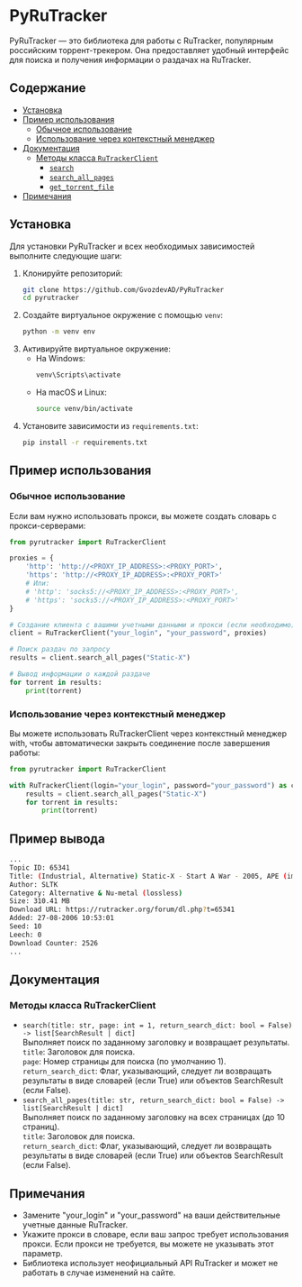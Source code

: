 # PyRuTracker

PyRuTracker — это библиотека для работы с RuTracker, популярным российским торрент-трекером. Она предоставляет удобный интерфейс для поиска и получения информации о раздачах на RuTracker.

## Содержание

- [Установка](#установка)
- [Пример использования](#пример-использования)
  - [Обычное использование](#обычное-использование)
  - [Использование через контекстный менеджер](#использование-через-контекстный-менеджер)
- [Документация](#документация)
  - [Методы класса `RuTrackerClient`](#методы-класса-rutrackerclient)
    - [`search`](#searchtitle-str-page-int-1-return_search_dict-bool-false-listsearchresult--dict)
    - [`search_all_pages`](#search_all_pages-title-str-return_search_dict-bool-false-listsearchresult--dict)
    - [`get_torrent_file`](#get_torrent_file-topic_id-int-bytes)
- [Примечания](#примечания)


## Установка 

Для установки PyRuTracker и всех необходимых зависимостей выполните следующие шаги:
1. Клонируйте репозиторий:
    ```sh
    git clone https://github.com/GvozdevAD/PyRuTracker
    cd pyrutracker
    ```
2. Создайте виртуальное окружение с помощью `venv`:
    ```sh
    python -m venv env
    ```
3. Активируйте виртуальное окружение:
    * На Windows:
        ```sh
        venv\Scripts\activate
        ```
    * На macOS и Linux:
        ```sh
        source venv/bin/activate
        ```
4. Установите зависимости из `requirements.txt`:
    ```sh
    pip install -r requirements.txt
    ```


## Пример использования

### Обычное использование

Если вам нужно использовать прокси, вы можете создать словарь с прокси-серверами:
```python
from pyrutracker import RuTrackerClient

proxies = {
    'http': 'http://<PROXY_IP_ADDRESS>:<PROXY_PORT>',
    'https': 'http://<PROXY_IP_ADDRESS>:<PROXY_PORT>'
    # Или:
    # 'http': 'socks5://<PROXY_IP_ADDRESS>:<PROXY_PORT>',
    # 'https': 'socks5://<PROXY_IP_ADDRESS>:<PROXY_PORT>'
}

# Создание клиента с вашими учетными данными и прокси (если необходимо)
client = RuTrackerClient("your_login", "your_password", proxies)

# Поиск раздач по запросу
results = client.search_all_pages("Static-X")

# Вывод информации о каждой раздаче
for torrent in results:
    print(torrent)
```
### Использование через контекстный менеджер

Вы можете использовать RuTrackerClient через контекстный менеджер with, чтобы автоматически закрыть соединение после завершения работы:

```python
from pyrutracker import RuTrackerClient

with RuTrackerClient(login="your_login", password="your_password") as client:
    results = client.search_all_pages("Static-X")
    for torrent in results:
        print(torrent)

```

## Пример вывода
```sh
...
Topic ID: 65341
Title: (Industrial, Alternative) Static-X - Start A War - 2005, APE (image + .cue), lossless
Author: SLTK
Category: Alternative & Nu-metal (lossless)
Size: 310.41 MB
Download URL: https://rutracker.org/forum/dl.php?t=65341
Added: 27-08-2006 10:53:01
Seed: 10
Leech: 0
Download Counter: 2526
...
```

## Документация

### Методы класса RuTrackerClient

* `search(title: str, page: int = 1, return_search_dict: bool = False) -> list[SearchResult | dict]`  
    Выполняет поиск по заданному заголовку и возвращает результаты.  
    `title`: Заголовок для поиска.  
    `page`: Номер страницы для поиска (по умолчанию 1).  
    `return_search_dict`: Флаг, указывающий, следует ли возвращать результаты в виде словарей (если True) или объектов SearchResult (если False).  
* `search_all_pages(title: str, return_search_dict: bool = False) -> list[SearchResult | dict]`  
    Выполняет поиск по заданному заголовку на всех страницах (до 10 страниц).  
    `title`: Заголовок для поиска.  
    `return_search_dict`: Флаг, указывающий, следует ли возвращать результаты в виде словарей (если True) или объектов SearchResult (если False).  
    
    
## Примечания

* Замените "your_login" и "your_password" на ваши действительные учетные данные RuTracker.
* Укажите прокси в словаре, если ваш запрос требует использования прокси. Если прокси не требуется, вы можете не указывать этот параметр.
* Библиотека использует неофициальный API RuTracker и может не работать в случае изменений на сайте.